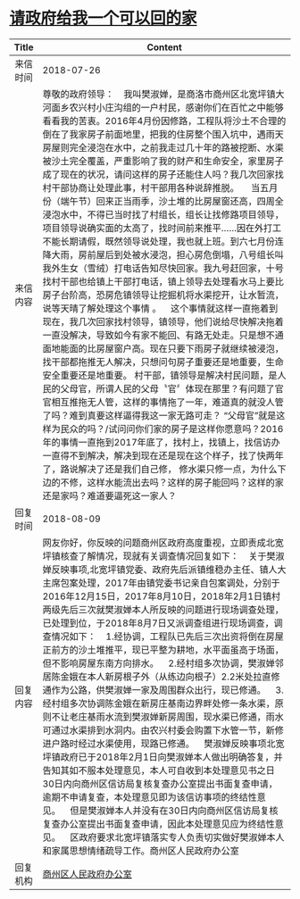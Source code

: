 # <a href="http://www.shangluo.gov.cn/zmhd/ldxxxx.jsp?urltype=leadermail.LeaderMailContentUrl&wbtreeid=1112&leadermailid=4834">请政府给我一个可以回的家</a>
|Title|Content|
|:---:|---|
|来信时间|2018-07-26|
|来信内容|尊敬的政府领导：    我叫樊淑婵，是商洛市商州区北宽坪镇大河面乡农兴村小庄沟组的一户村民，感谢你们在百忙之中能够看看我的苦衷。2016年4月份因修路，工程队将沙土不合理的倒在了我家房子前面地里，把我的住房整个围入坑中，遇雨天房屋则完全浸泡在水中，之前我走过几十年的路被挖断、水渠被沙土完全覆盖，严重影响了我的财产和生命安全，家里房子成了现在的状况，请问这样的房子还能住人吗？我几次回家找村干部协商让处理此事，村干部用各种说辞推脱。     当五月份（端午节）回来正当雨季，沙土堆的比房屋窗还高，四周全浸泡水中，不得已当时找了村组长，组长让找修路项目领导，项目领导说确实面的太高了，找时间前来推平……因在外打工不能长期请假，既然领导说处理，我也就上班。到六七月份连降大雨，房前屋后到处被水浸泡，担心房危倒塌，八号组长叫我外生女（雪绒）打电话告知尽快回家。我九号赶回家，十号找村干部也给镇上干部打电话，镇上领导去处理看水马上要比房子台阶高，恐房危镇领导让挖掘机将水渠挖开，让水暂流，说等天晴了解处理这个事情 。    这个事情就这样一直拖着到现在，我几次回家找村领导，镇领导，他们说给尽快解决拖着一直没解决，导致如今有家不能回、有路无处走。只是想不通面地能面的比房屋窗户高。现在只要下雨房子就继续被浸泡，找干部都拖推无人解决，只想问句房子重要还是地重要，生命安全重要还是地重要。 村干部，镇领导是解决村民问题，是人民的父母官，所谓人民的父母〝官〞体现在那里？有问题了官官相互推拖无人管，这样的事情拖了一年，难道真的就没人管了吗？难到真要这样逼得我这一家无路可走？ “父母官”就是这样为民众的吗？/试问问你们家的房子是这样你愿意吗？2016年的事情一直拖到2017年底了，找村上，找镇上，找信访办一直得不到解决，解决到现在还是现在这个样子，找了快两年了，路说解决了还是我们自己修， 修水渠只修一点，为什么下边的不修，这样水能流出去吗？这样的房子能回吗？这样的家还是家吗？难道要逼死这一家人？|
|回复时间|2018-08-09|
|回复内容|网友你好，你反映的问题商州区政府高度重视，立即责成北宽坪镇核查了解情况，现就有关调查情况回复如下：    关于樊淑婵反映事项,北宽坪镇党委、政府先后派镇维稳办主任、镇人大主席包案处理，2017年由镇党委书记亲自包案调处，分别于2016年12月15日，2017年8月10日，2018年2月1日镇村两级先后三次就樊淑婵本人所反映的问题进行现场调查处理，已处理到位，于2018年8月7日又派调查组进行现场调查，调查情况如下：    1.经协调，工程队已先后三次出资将倒在房屋正前方的沙土堆推平，现已平整为耕地，水平面虽高于场面，但不影响房屋东南方向排水。    2.经村组多次协调，樊淑婵邻居陈金娥在本人新房根子外（从练边向根子）2.2米处拉直修通作为公路，供樊淑婵一家及周围群众出行，现已修通。    3.经村组多次协调陈金娥在新房庄基南边界畔处修一条水渠，原则不让老庄基雨水流到樊淑婵新房周围，现水渠已修通，雨水可通过水渠排到水洞内。由农兴村委会购置下水管一节，新修进户路时经过水渠使用，现路已修通。    樊淑婵反映事项北宽坪镇政府已于2018年2月1日向樊淑婵本人做出明确答复，并告知其如不服本处理意见，本人可自收到本处理意见书之日30日内向商州区信访局复核复查办公室提出书面复查申请，逾期不申请复查，本处理意见即为该信访事项的终结性意见。    但是樊淑婵本人并没有在30日内向商州区信访局复核复查办公室提出书面复查申请，因此本处理意见应为终结性意见。    区政府要求北宽坪镇落实专人负责切实做好樊淑婵本人和家属思想情绪疏导工作。商州区人民政府办公室|
|回复机构|<a href="../../categories/agencies/商州区人民政府办公室.md">商州区人民政府办公室</a>|